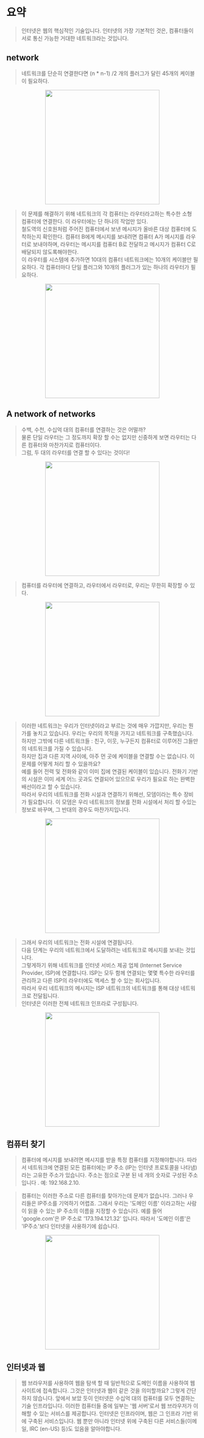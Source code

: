 # 요약
>인터넷은 웹의 핵심적인 기술입니다. 인터넷의 가장 기본적인 것은, 컴퓨터들이 서로 통신 가능한 거대한 네트워크라는 것입니다.

## network
> 네트워크를 단순히 연결한다면 (n * n-1) /2 개의 플러그가 달린 45개의 케이블이 필요하다.  
<p align="center">
    <img width="300" src="https://developer.mozilla.org/en-US/docs/Learn/Common_questions/How_does_the_Internet_work/internet-schema-2.png" />
</p>

>이 문제를 해결하기 위해 네트워크의 각 컴퓨터는 라우터라고하는 특수한 소형 컴퓨터에 연결한다. 이 라우터에는 단 하나의 작업만 있다.  
철도역의 신호원처럼 주어진 컴퓨터에서 보낸 메시지가 올바른 대상 컴퓨터에 도착하는지 확인한다. 
컴퓨터 B에게 메시지를 보내려면 컴퓨터 A가 메시지를 라우터로 보내야하며, 라우터는 메시지를 컴퓨터 B로 전달하고 메시지가 컴퓨터 C로 배달되지 않도록해야한다.  
이 라우터를 시스템에 추가하면 10대의 컴퓨터 네트워크에는 10개의 케이블만 필요하다. 각 컴퓨터마다 단일 플러그와 10개의 플러그가 있는 하나의 라우터가 필요하다.  
<p align="center">
    <img width="300" src="https://mdn.mozillademos.org/files/8445/internet-schema-3.png" />
</p>


## A network of networks
> 수백, 수천, 수십억 대의 컴퓨터를 연결하는 것은 어떨까?  
물론 단일 라우터는 그 정도까지 확장 할 수는 없지만 신중하게 보면 라우터는 다른 컴퓨터와 마찬가지로 컴퓨터이다.  
그럼, 두 대의 라우터를 연결 할 수 있다는 것이다!  

<p align="center">
    <img width="300" src="https://mdn.mozillademos.org/files/8447/internet-schema-4.png" />
</p>

> 컴퓨터를 라우터에 연결하고, 라우터에서 라우터로, 우리는 무한히 확장할 수 있다.

<p align="center">
    <img width="300" src="https://mdn.mozillademos.org/files/8449/internet-schema-5.png" />
</p>

> 이러한 네트워크는 우리가 인터넷이라고 부르는 것에 매우 가깝지만, 우리는 뭔가를 놓치고 있습니다. 우리는 우리의 목적을 가지고 네트워크를 구축했습니다.  
하지만 그밖에 다른 네트워크들 : 친구, 이웃, 누구든지 컴퓨터로 이루어진 그들만의 네트워크를 가질 수 있습니다.  
하지만 집과 다른 지역 사이에, 아주 먼 곳에 케이블을 연결할 수는 없습니다. 이 문제를 어떻게 처리 할 수 있을까요?  
예를 들어 전력 및 전화와 같이 이미 집에 연결된 케이블이 있습니다. 전화기 기반의 시설은 이미 세계 어느 곳과도 연결되어 있으므로 우리가 필요로 하는 완벽한 배선이라고 할 수 있습니다.  
따라서 우리의 네트워크를 전화 시설과 연결하기 위해선, 모뎀이라는 특수 장비가 필요합니다. 이 모뎀은 우리 네트워크의 정보를 전화 시설에서 처리 할 수있는 정보로 바꾸며, 그 반대의 경우도 마찬가지입니다.

<p align="center">
    <img width="300" src="https://mdn.mozillademos.org/files/8451/internet-schema-6.png" />
</p>

> 그래서 우리의 네트워크는 전화 시설에 연결됩니다.  
다음 단계는 우리의 네트워크에서 도달하려는 네트워크로 메시지를 보내는 것입니다.  
그렇게하기 위해 네트워크를 인터넷 서비스 제공 업체 (Internet Service Provider, ISP)에 연결합니다. ISP는 모두 함께 연결되는 몇몇 특수한 라우터를 관리하고 다른 ISP의 라우터에도 액세스 할 수 있는 회사입니다.  
따라서 우리 네트워크의 메시지는 ISP 네트워크의 네트워크를 통해 대상 네트워크로 전달됩니다.  
인터넷은 이러한 전체 네트워크 인프라로 구성됩니다.

<p align="center">
    <img width="300" src="https://mdn.mozillademos.org/files/8453/internet-schema-7.png" />
</p>

## 컴퓨터 찾기
>컴퓨터에 메시지를 보내려면 메시지를 받을 특정 컴퓨터를 지정해야합니다. 따라서 네트워크에 연결된 모든 컴퓨터에는 IP 주소 (IP는 인터넷 프로토콜을 나타냄)라는 고유한 주소가 있습니다. 주소는 점으로 구분 된 네 개의 숫자로 구성된 주소입니다 . 예: 192.168.2.10.

>컴퓨터는 이러한 주소로 다른 컴퓨터를 찾아가는데 문제가 없습니다. 그러나 우리들은 IP주소를 기억하기 어렵죠. 그래서 우리는 '도메인 이름' 이라고하는 사람이 읽을 수 있는 IP 주소의 이름을 지정할 수 있습니다. 예를 들어 'google.com'은 IP 주소로  '173.194.121.32' 입니다. 따라서 '도메인 이름'은 'IP주소'보다 인터넷을 사용하기에 쉽습니다.

<p align="center">
    <img width="300" src="https://mdn.mozillademos.org/files/8405/dns-ip.png" />
</p>

## 인터넷과 웹
> 웹 브라우저를 사용하여 웹을 탐색 할 때 일반적으로 도메인 이름을 사용하여 웹 사이트에 접속합니다. 그것은 인터넷과 웹이 같은 것을 의미할까요? 그렇게 간단하지 않습니다. 앞에서 보았 듯이 인터넷은 수십억 대의 컴퓨터를 모두 연결하는 기술 인프라입니다. 이러한 컴퓨터들 중에 일부는 '웹 서버'로서 웹 브라우저가 이해할 수 있는 서비스를 제공합니다. 인터넷은 인프라이며, 웹은 그 인프라 기반 위에 구축된 서비스입니다. 웹 뿐만 아니라 인터넷 위에 구축된 다른 서비스들(이메일, IRC (en-US) 등)도 있음을 알아야합니다.